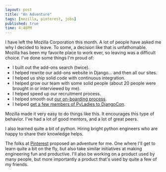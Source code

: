 ```yaml
---
layout: post
title: "An Adventure"
tags: [mozilla, pinterest, jobs]
published: true
time: 4:48PM
---
```


I have left the Mozilla Corporation this month.  A lot of people have asked me
why I decided to leave.  To some, a decision like that is unfathomable.
Mozilla has been my favorite place to work ever, so leaving was a difficult
choice.  I've done some things I'm proud of:

* I built out the add-ons search (twice).
* I helped rewrite our add-ons website in Django... and then all our sites.
* I helped us ship solid code with continuous integration.
* I helped grow our team with some solid people (about 20 people were brought
  in or interviewed by me).
* I helped speed up our recruitment process.
* I helped smooth out [our on-boarding process][1].
* I helped [get a few members of PyLadies to DjangoCon][2].

Mozilla made it very easy to do things like this.  It encourages this type of
behavior.  I've had a lot of good mentors, and a lot of great peers.

I also learned quite a bit of python.  Hiring bright python engineers who are
happy to share their knowledge helps.

The folks at [Pinterest][3] proposed an adventure for me.  One where I'll get
to learn quite a bit on the fly, but also take similar initiatives at making
engineering fun and productive.  I'll also be working on a product used by
many people, but more importantly a product that's used by quite a few of my
friends.

[1]: http://mozweb.readthedocs.org/
[2]: http://blog.mozilla.com/webdev/2011/09/28/pyladies-and-djangocon-2011-2/
[3]: http://pinterest.com/
